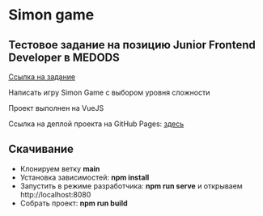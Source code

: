 # Simon game

## Тестовое задание на позицию Junior Frontend Developer в MEDODS

[Ссылка на задание](https://onedrive.live.com/?authkey=%21ACYTStlP%5FjJPAx8&cid=537426CC27EA7F46&id=537426CC27EA7F46%218424&parId=537426CC27EA7F46%218436&o=OneUp)

Написать игру Simon Game с выбором уровня сложности

Проект выполнен на VueJS

Ссылка на деплой проекта на GitHub Pages: [здесь](https://kashingena.github.io/simon_game/)

## Скачивание
- Клонируем ветку __main__
- Установка зависимостей: __npm install__
-  Запустить в режиме разработчика: __npm run serve__ и открываем  http://localhost:8080
- Собрать проект: __npm run build__


